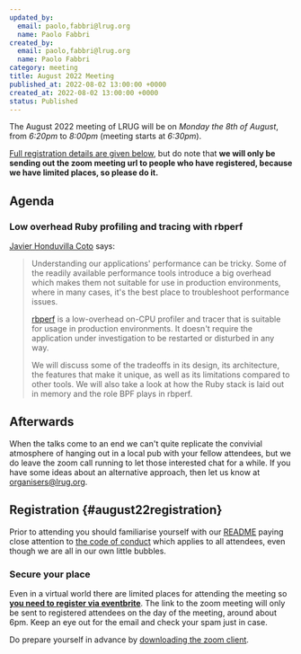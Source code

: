 ```yaml
---
updated_by:
  email: paolo,fabbri@lrug.org
  name: Paolo Fabbri
created_by:
  email: paolo,fabbri@lrug.org
  name: Paolo Fabbri
category: meeting
title: August 2022 Meeting
published_at: 2022-08-02 13:00:00 +0000
created_at: 2022-08-02 13:00:00 +0000
status: Published
---
```


The August 2022 meeting of LRUG will be on *Monday the 8th of August*,
from _6:20pm_ to _8:00pm_ (meeting starts at _6:30pm_).

[Full registration details are given below](#august22registration), but do
note that **we will only be sending out the zoom meeting url to people who
have registered, because we have limited places, so please do it.**

## Agenda

### Low overhead Ruby profiling and tracing with rbperf

[Javier Honduvilla Coto](https://www.linkedin.com/in/javierhonduco/) says:


> Understanding our applications' performance can be tricky. Some of the readily available performance tools introduce a big overhead which makes them not suitable for use in production environments, where in many cases, it's the best place to troubleshoot performance issues.
> 
> [rbperf](https://github.com/javierhonduco/rbperf/) is a low-overhead on-CPU profiler and tracer that is suitable for usage in production environments. It doesn't require the application under investigation to be restarted or disturbed in any way.
> 
> We will discuss some of the tradeoffs in its design, its architecture, the features that make it unique, as well as its limitations compared to other tools. We will also take a look at how the Ruby stack is laid out in memory and the role BPF plays in rbperf.


## Afterwards

When the talks come to an end we can't quite replicate the convivial atmosphere of hanging out in a local pub with your fellow attendees, but we do leave the zoom call running to let those interested chat for a while.  If you have some ideas about an alternative approach, then let us know at [organisers@lrug.org](mailto:organisers@lrug.org).

## Registration {#august22registration}

Prior to attending you should familiarise yourself with our
[README](http://readme.lrug.org/) paying close attention to [the code of
conduct](http://readme.lrug.org/#code-of-conduct) which applies to all
attendees, even though we are all in our own little bubbles.

### Secure your place

Even in a virtual world there are limited places for attending the
meeting so **[you need to register via eventbrite][august2022-eventbrite]**.
The link to the zoom meeting will only be sent to registered attendees on
the day of the meeting, around about 6pm. Keep an eye out for the email
and check your spam just in case.

Do prepare yourself in advance by [downloading the zoom
client](https://zoom.us/support/download).

[august2022-eventbrite]:https://www.eventbrite.com/e/lrug-august-2022-tickets-394751441187
